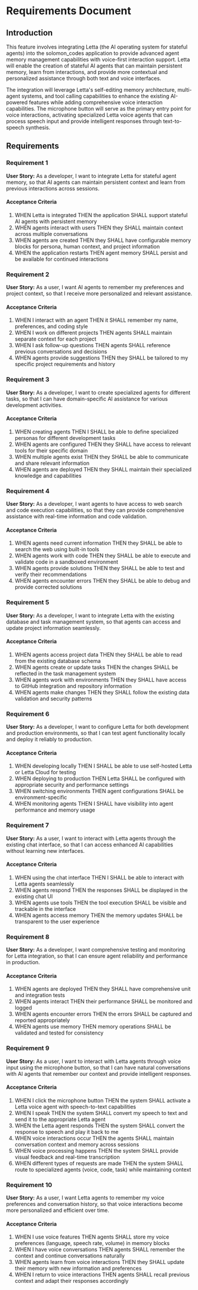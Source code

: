# Requirements Document

## Introduction

This feature involves integrating Letta (the AI operating system for stateful agents) into the solomon_codes application to provide advanced agent memory management capabilities with voice-first interaction support. Letta will enable the creation of stateful AI agents that can maintain persistent memory, learn from interactions, and provide more contextual and personalized assistance through both text and voice interfaces.

The integration will leverage Letta's self-editing memory architecture, multi-agent systems, and tool calling capabilities to enhance the existing AI-powered features while adding comprehensive voice interaction capabilities. The microphone button will serve as the primary entry point for voice interactions, activating specialized Letta voice agents that can process speech input and provide intelligent responses through text-to-speech synthesis.

## Requirements

### Requirement 1

**User Story:** As a developer, I want to integrate Letta for stateful agent memory, so that AI agents can maintain persistent context and learn from previous interactions across sessions.

#### Acceptance Criteria

1. WHEN Letta is integrated THEN the application SHALL support stateful AI agents with persistent memory
2. WHEN agents interact with users THEN they SHALL maintain context across multiple conversations
3. WHEN agents are created THEN they SHALL have configurable memory blocks for persona, human context, and project information
4. WHEN the application restarts THEN agent memory SHALL persist and be available for continued interactions

### Requirement 2

**User Story:** As a user, I want AI agents to remember my preferences and project context, so that I receive more personalized and relevant assistance.

#### Acceptance Criteria

1. WHEN I interact with an agent THEN it SHALL remember my name, preferences, and coding style
2. WHEN I work on different projects THEN agents SHALL maintain separate context for each project
3. WHEN I ask follow-up questions THEN agents SHALL reference previous conversations and decisions
4. WHEN agents provide suggestions THEN they SHALL be tailored to my specific project requirements and history

### Requirement 3

**User Story:** As a developer, I want to create specialized agents for different tasks, so that I can have domain-specific AI assistance for various development activities.

#### Acceptance Criteria

1. WHEN creating agents THEN I SHALL be able to define specialized personas for different development tasks
2. WHEN agents are configured THEN they SHALL have access to relevant tools for their specific domain
3. WHEN multiple agents exist THEN they SHALL be able to communicate and share relevant information
4. WHEN agents are deployed THEN they SHALL maintain their specialized knowledge and capabilities

### Requirement 4

**User Story:** As a developer, I want agents to have access to web search and code execution capabilities, so that they can provide comprehensive assistance with real-time information and code validation.

#### Acceptance Criteria

1. WHEN agents need current information THEN they SHALL be able to search the web using built-in tools
2. WHEN agents work with code THEN they SHALL be able to execute and validate code in a sandboxed environment
3. WHEN agents provide solutions THEN they SHALL be able to test and verify their recommendations
4. WHEN agents encounter errors THEN they SHALL be able to debug and provide corrected solutions

### Requirement 5

**User Story:** As a developer, I want to integrate Letta with the existing database and task management system, so that agents can access and update project information seamlessly.

#### Acceptance Criteria

1. WHEN agents access project data THEN they SHALL be able to read from the existing database schema
2. WHEN agents create or update tasks THEN the changes SHALL be reflected in the task management system
3. WHEN agents work with environments THEN they SHALL have access to GitHub integration and repository information
4. WHEN agents make changes THEN they SHALL follow the existing data validation and security patterns

### Requirement 6

**User Story:** As a developer, I want to configure Letta for both development and production environments, so that I can test agent functionality locally and deploy it reliably to production.

#### Acceptance Criteria

1. WHEN developing locally THEN I SHALL be able to use self-hosted Letta or Letta Cloud for testing
2. WHEN deploying to production THEN Letta SHALL be configured with appropriate security and performance settings
3. WHEN switching environments THEN agent configurations SHALL be environment-specific
4. WHEN monitoring agents THEN I SHALL have visibility into agent performance and memory usage

### Requirement 7

**User Story:** As a user, I want to interact with Letta agents through the existing chat interface, so that I can access enhanced AI capabilities without learning new interfaces.

#### Acceptance Criteria

1. WHEN using the chat interface THEN I SHALL be able to interact with Letta agents seamlessly
2. WHEN agents respond THEN the responses SHALL be displayed in the existing chat UI
3. WHEN agents use tools THEN the tool execution SHALL be visible and trackable in the interface
4. WHEN agents access memory THEN the memory updates SHALL be transparent to the user experience

### Requirement 8

**User Story:** As a developer, I want comprehensive testing and monitoring for Letta integration, so that I can ensure agent reliability and performance in production.

#### Acceptance Criteria

1. WHEN agents are deployed THEN they SHALL have comprehensive unit and integration tests
2. WHEN agents interact THEN their performance SHALL be monitored and logged
3. WHEN agents encounter errors THEN the errors SHALL be captured and reported appropriately
4. WHEN agents use memory THEN memory operations SHALL be validated and tested for consistency

### Requirement 9

**User Story:** As a user, I want to interact with Letta agents through voice input using the microphone button, so that I can have natural conversations with AI agents that remember our context and provide intelligent responses.

#### Acceptance Criteria

1. WHEN I click the microphone button THEN the system SHALL activate a Letta voice agent with speech-to-text capabilities
2. WHEN I speak THEN the system SHALL convert my speech to text and send it to the appropriate Letta agent
3. WHEN the Letta agent responds THEN the system SHALL convert the response to speech and play it back to me
4. WHEN voice interactions occur THEN the agents SHALL maintain conversation context and memory across sessions
5. WHEN voice processing happens THEN the system SHALL provide visual feedback and real-time transcription
6. WHEN different types of requests are made THEN the system SHALL route to specialized agents (voice, code, task) while maintaining context

### Requirement 10

**User Story:** As a user, I want Letta agents to remember my voice preferences and conversation history, so that voice interactions become more personalized and efficient over time.

#### Acceptance Criteria

1. WHEN I use voice features THEN agents SHALL store my voice preferences (language, speech rate, volume) in memory blocks
2. WHEN I have voice conversations THEN agents SHALL remember the context and continue conversations naturally
3. WHEN agents learn from voice interactions THEN they SHALL update their memory with new information and preferences
4. WHEN I return to voice interactions THEN agents SHALL recall previous context and adapt their responses accordingly